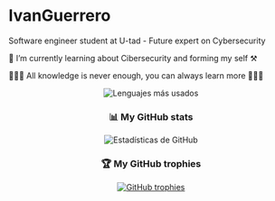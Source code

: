 # IvanGuerrero
Software engineer student at U-tad - Future expert on Cybersecurity

🌱 I’m currently learning about Cibersecurity and forming my self ⚒️

💪🔥📖 All knowledge is never enough, you can always learn more 📖🔥💪

<div align="center">

  <img src="https://github-readme-stats.vercel.app/api/top-langs/?username=IvanGuerrero&layout=compact&theme=radical" alt="Lenguajes más usados" />

</div>

<div align="center">

  <h3>📊 My GitHub stats</h3>
  <img src="https://github-readme-stats.vercel.app/api?username=IvanGuerrero&show_icons=true&theme=radical" alt="Estadísticas de GitHub" />

</div>

<div align="center">
  
  <h3>🏆 My GitHub trophies</h3>
  <a href="https://github.com/ryo-ma/github-profile-trophy">
    <img src="https://github-profile-trophy.vercel.app/?username=IvanGuerrero" alt="GitHub trophies" />
  </a>

</div>
